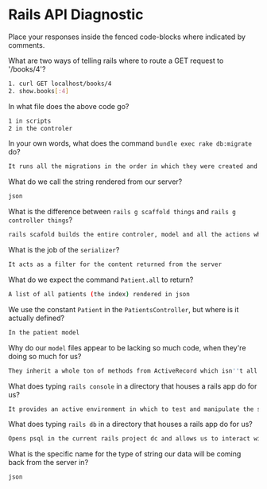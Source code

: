 # Rails API Diagnostic

Place your responses inside the fenced code-blocks where indicated by comments.


What are two ways of telling rails where to route a GET request to '/books/4'?

```bash
1. curl GET localhost/books/4
2. show.books[:4]
```

In what file does the above code go?

```bash
1 in scripts
2 in the controler
```

In your own words, what does the command `bundle exec rake db:migrate` do?

```bash
It runs all the migrations in the order in which they were created and helps to set up the way in which your db is structured
```

What do we call the string rendered from our server?

```bash
json
```

What is the difference between `rails g scaffold things` and
`rails g controller things`?

```bash
rails scafold builds the entire controler, model and all the actions where as g controler just builds the controler
```

What is the job of the `serializer`?

```bash
It acts as a filter for the content returned from the server
```

What do we expect the command `Patient.all` to return?

```bash
A list of all patients (the index) rendered in json
```

We use the constant `Patient` in the `PatientsController`, but where is it
actually defined?

```bash
In the patient model
```

Why do our `model` files appear to be lacking so much code, when they're doing
so much for us?

```bash
They inherit a whole ton of methods from ActiveRecord which isn''t all writen out in the file.
```

What does typing `rails console` in a directory that houses a rails app do for
us?

```bash
It provides an active environment in which to test and manipulate the server processes
```

What does typing `rails db` in a directory that houses a rails app do for us?

```bash
Opens psql in the current rails project dc and allows us to interact with it
```

What is the specific name for the type of string our data will be coming back
from the server in?

```bash
json
```
